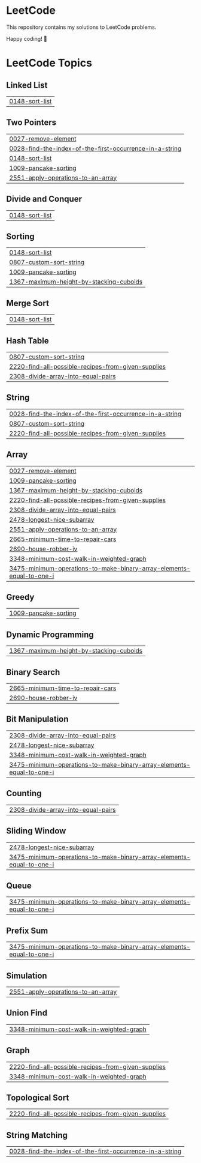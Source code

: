 # LeetCode

This repository contains my solutions to LeetCode problems.

 Happy coding! 🚀
<!---LeetCode Topics Start-->
# LeetCode Topics
## Linked List
|  |
| ------- |
| [0148-sort-list](https://github.com/AyatGaa/ProblemSolving/tree/master/0148-sort-list) |
## Two Pointers
|  |
| ------- |
| [0027-remove-element](https://github.com/AyatGaa/ProblemSolving/tree/master/0027-remove-element) |
| [0028-find-the-index-of-the-first-occurrence-in-a-string](https://github.com/AyatGaa/ProblemSolving/tree/master/0028-find-the-index-of-the-first-occurrence-in-a-string) |
| [0148-sort-list](https://github.com/AyatGaa/ProblemSolving/tree/master/0148-sort-list) |
| [1009-pancake-sorting](https://github.com/AyatGaa/ProblemSolving/tree/master/1009-pancake-sorting) |
| [2551-apply-operations-to-an-array](https://github.com/AyatGaa/ProblemSolving/tree/master/2551-apply-operations-to-an-array) |
## Divide and Conquer
|  |
| ------- |
| [0148-sort-list](https://github.com/AyatGaa/ProblemSolving/tree/master/0148-sort-list) |
## Sorting
|  |
| ------- |
| [0148-sort-list](https://github.com/AyatGaa/ProblemSolving/tree/master/0148-sort-list) |
| [0807-custom-sort-string](https://github.com/AyatGaa/ProblemSolving/tree/master/0807-custom-sort-string) |
| [1009-pancake-sorting](https://github.com/AyatGaa/ProblemSolving/tree/master/1009-pancake-sorting) |
| [1367-maximum-height-by-stacking-cuboids](https://github.com/AyatGaa/ProblemSolving/tree/master/1367-maximum-height-by-stacking-cuboids) |
## Merge Sort
|  |
| ------- |
| [0148-sort-list](https://github.com/AyatGaa/ProblemSolving/tree/master/0148-sort-list) |
## Hash Table
|  |
| ------- |
| [0807-custom-sort-string](https://github.com/AyatGaa/ProblemSolving/tree/master/0807-custom-sort-string) |
| [2220-find-all-possible-recipes-from-given-supplies](https://github.com/AyatGaa/ProblemSolving/tree/master/2220-find-all-possible-recipes-from-given-supplies) |
| [2308-divide-array-into-equal-pairs](https://github.com/AyatGaa/ProblemSolving/tree/master/2308-divide-array-into-equal-pairs) |
## String
|  |
| ------- |
| [0028-find-the-index-of-the-first-occurrence-in-a-string](https://github.com/AyatGaa/ProblemSolving/tree/master/0028-find-the-index-of-the-first-occurrence-in-a-string) |
| [0807-custom-sort-string](https://github.com/AyatGaa/ProblemSolving/tree/master/0807-custom-sort-string) |
| [2220-find-all-possible-recipes-from-given-supplies](https://github.com/AyatGaa/ProblemSolving/tree/master/2220-find-all-possible-recipes-from-given-supplies) |
## Array
|  |
| ------- |
| [0027-remove-element](https://github.com/AyatGaa/ProblemSolving/tree/master/0027-remove-element) |
| [1009-pancake-sorting](https://github.com/AyatGaa/ProblemSolving/tree/master/1009-pancake-sorting) |
| [1367-maximum-height-by-stacking-cuboids](https://github.com/AyatGaa/ProblemSolving/tree/master/1367-maximum-height-by-stacking-cuboids) |
| [2220-find-all-possible-recipes-from-given-supplies](https://github.com/AyatGaa/ProblemSolving/tree/master/2220-find-all-possible-recipes-from-given-supplies) |
| [2308-divide-array-into-equal-pairs](https://github.com/AyatGaa/ProblemSolving/tree/master/2308-divide-array-into-equal-pairs) |
| [2478-longest-nice-subarray](https://github.com/AyatGaa/ProblemSolving/tree/master/2478-longest-nice-subarray) |
| [2551-apply-operations-to-an-array](https://github.com/AyatGaa/ProblemSolving/tree/master/2551-apply-operations-to-an-array) |
| [2665-minimum-time-to-repair-cars](https://github.com/AyatGaa/ProblemSolving/tree/master/2665-minimum-time-to-repair-cars) |
| [2690-house-robber-iv](https://github.com/AyatGaa/ProblemSolving/tree/master/2690-house-robber-iv) |
| [3348-minimum-cost-walk-in-weighted-graph](https://github.com/AyatGaa/ProblemSolving/tree/master/3348-minimum-cost-walk-in-weighted-graph) |
| [3475-minimum-operations-to-make-binary-array-elements-equal-to-one-i](https://github.com/AyatGaa/ProblemSolving/tree/master/3475-minimum-operations-to-make-binary-array-elements-equal-to-one-i) |
## Greedy
|  |
| ------- |
| [1009-pancake-sorting](https://github.com/AyatGaa/ProblemSolving/tree/master/1009-pancake-sorting) |
## Dynamic Programming
|  |
| ------- |
| [1367-maximum-height-by-stacking-cuboids](https://github.com/AyatGaa/ProblemSolving/tree/master/1367-maximum-height-by-stacking-cuboids) |
## Binary Search
|  |
| ------- |
| [2665-minimum-time-to-repair-cars](https://github.com/AyatGaa/ProblemSolving/tree/master/2665-minimum-time-to-repair-cars) |
| [2690-house-robber-iv](https://github.com/AyatGaa/ProblemSolving/tree/master/2690-house-robber-iv) |
## Bit Manipulation
|  |
| ------- |
| [2308-divide-array-into-equal-pairs](https://github.com/AyatGaa/ProblemSolving/tree/master/2308-divide-array-into-equal-pairs) |
| [2478-longest-nice-subarray](https://github.com/AyatGaa/ProblemSolving/tree/master/2478-longest-nice-subarray) |
| [3348-minimum-cost-walk-in-weighted-graph](https://github.com/AyatGaa/ProblemSolving/tree/master/3348-minimum-cost-walk-in-weighted-graph) |
| [3475-minimum-operations-to-make-binary-array-elements-equal-to-one-i](https://github.com/AyatGaa/ProblemSolving/tree/master/3475-minimum-operations-to-make-binary-array-elements-equal-to-one-i) |
## Counting
|  |
| ------- |
| [2308-divide-array-into-equal-pairs](https://github.com/AyatGaa/ProblemSolving/tree/master/2308-divide-array-into-equal-pairs) |
## Sliding Window
|  |
| ------- |
| [2478-longest-nice-subarray](https://github.com/AyatGaa/ProblemSolving/tree/master/2478-longest-nice-subarray) |
| [3475-minimum-operations-to-make-binary-array-elements-equal-to-one-i](https://github.com/AyatGaa/ProblemSolving/tree/master/3475-minimum-operations-to-make-binary-array-elements-equal-to-one-i) |
## Queue
|  |
| ------- |
| [3475-minimum-operations-to-make-binary-array-elements-equal-to-one-i](https://github.com/AyatGaa/ProblemSolving/tree/master/3475-minimum-operations-to-make-binary-array-elements-equal-to-one-i) |
## Prefix Sum
|  |
| ------- |
| [3475-minimum-operations-to-make-binary-array-elements-equal-to-one-i](https://github.com/AyatGaa/ProblemSolving/tree/master/3475-minimum-operations-to-make-binary-array-elements-equal-to-one-i) |
## Simulation
|  |
| ------- |
| [2551-apply-operations-to-an-array](https://github.com/AyatGaa/ProblemSolving/tree/master/2551-apply-operations-to-an-array) |
## Union Find
|  |
| ------- |
| [3348-minimum-cost-walk-in-weighted-graph](https://github.com/AyatGaa/ProblemSolving/tree/master/3348-minimum-cost-walk-in-weighted-graph) |
## Graph
|  |
| ------- |
| [2220-find-all-possible-recipes-from-given-supplies](https://github.com/AyatGaa/ProblemSolving/tree/master/2220-find-all-possible-recipes-from-given-supplies) |
| [3348-minimum-cost-walk-in-weighted-graph](https://github.com/AyatGaa/ProblemSolving/tree/master/3348-minimum-cost-walk-in-weighted-graph) |
## Topological Sort
|  |
| ------- |
| [2220-find-all-possible-recipes-from-given-supplies](https://github.com/AyatGaa/ProblemSolving/tree/master/2220-find-all-possible-recipes-from-given-supplies) |
## String Matching
|  |
| ------- |
| [0028-find-the-index-of-the-first-occurrence-in-a-string](https://github.com/AyatGaa/ProblemSolving/tree/master/0028-find-the-index-of-the-first-occurrence-in-a-string) |
<!---LeetCode Topics End-->
